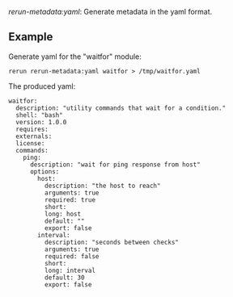 *rerun-metadata:yaml*: Generate metadata in the yaml format.

Example
-------

Generate yaml for the "waitfor" module:

    rerun rerun-metadata:yaml waitfor > /tmp/waitfor.yaml
    
The produced yaml:

    waitfor:
      description: "utility commands that wait for a condition."
      shell: "bash"
      version: 1.0.0
      requires: 
      externals: 
      license: 
      commands:
        ping:
          description: "wait for ping response from host"
          options:
            host:
              description: "the host to reach"
              arguments: true
              required: true
              short: 
              long: host
              default: ""
              export: false
            interval:
              description: "seconds between checks"
              arguments: true
              required: false
              short: 
              long: interval
              default: 30
              export: false
